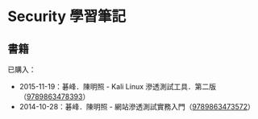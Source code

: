 # Security 學習筆記

## 書籍

已購入：

*  2015-11-19：碁峰．陳明照 - Kali Linux 滲透測試工具．第二版（[9789863478393](https://www.tenlong.com.tw/products/9789863478393)）
* 2014-10-28：碁峰．陳明照 - 網站滲透測試實務入門（[9789863473572](https://www.tenlong.com.tw/products/9789863473572)）



